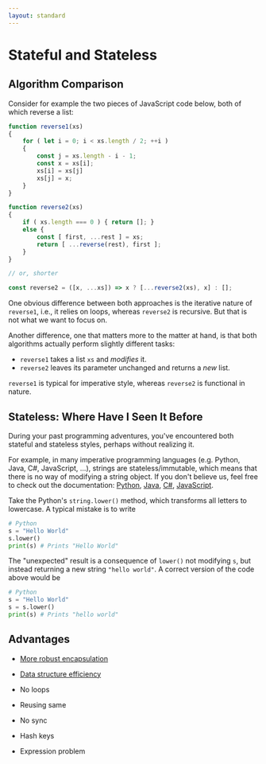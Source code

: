 ```yaml
---
layout: standard
---
```

# Stateful and Stateless

## Algorithm Comparison

Consider for example the two pieces of JavaScript code below,
both of which reverse a list:

```javascript
function reverse1(xs)
{
    for ( let i = 0; i < xs.length / 2; ++i )
    {
        const j = xs.length - i - 1;
        const x = xs[i];
        xs[i] = xs[j]
        xs[j] = x;
    }
}
```

```javascript
function reverse2(xs)
{
    if ( xs.length === 0 ) { return []; }
    else {
        const [ first, ...rest ] = xs;
        return [ ...reverse(rest), first ];
    }
}

// or, shorter

const reverse2 = ([x, ...xs]) => x ? [...reverse2(xs), x] : [];
```

One obvious difference between both approaches is
the iterative nature of `reverse1`, i.e., it relies on loops,
whereas `reverse2` is recursive. But that is not what we want to focus on.

Another difference, one that matters more to the matter at hand,
is that both algorithms actually perform slightly different tasks:

* `reverse1` takes a list `xs` and *modifies* it.
* `reverse2` leaves its parameter unchanged and returns a *new* list.

`reverse1` is typical for imperative style, whereas `reverse2` is functional in nature.

## Stateless: Where Have I Seen It Before

During your past programming adventures, you've encountered
both stateful and stateless styles, perhaps without realizing it.

For example, in many imperative programming languages
(e.g. Python, Java, C#, JavaScript, ...), strings are stateless/immutable,
which means that there is no way of modifying a string object.
If you don't believe us, feel free to check out the documentation:
[Python](https://docs.python.org/3/library/stdtypes.html#string-methods),
[Java](https://docs.oracle.com/javase/9/docs/api/java/lang/String.html),
[C#](https://docs.microsoft.com/en-us/dotnet/api/system.string?view=netframework-4.8#methods),
[JavaScript](https://developer.mozilla.org/en-US/docs/Web/JavaScript/Reference/Global_Objects/String).

Take the Python's `string.lower()` method, which transforms all letters
to lowercase. A typical mistake is to write

```python
# Python
s = "Hello World"
s.lower()
print(s) # Prints "Hello World"
```

The "unexpected" result is a consequence of `lower()` not modifying
`s`, but instead returning a new string `"hello world"`.
A correct version of the code above would be

```python
# Python
s = "Hello World"
s = s.lower()
print(s) # Prints "hello world"
```

## Advantages

* [More robust encapsulation](encapsulation.md)
* [Data structure efficiency](immutable-elements.md)


* No loops
* Reusing same
* No sync
* Hash keys
* Expression problem